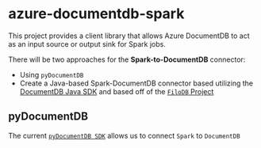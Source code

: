 # azure-documentdb-spark
This project provides a client library that allows Azure DocumentDB to act as an input source or output sink for Spark jobs.

There will be two approaches for the **Spark-to-DocumentDB** connector:

* Using `pyDocumentDB`
* Create a Java-based Spark-DocumentDB connector based utilizing the [DocumentDB Java SDK](https://github.com/Azure/azure-documentdb-java) and based off of the [`FiloDB` Project](https://github.com/filodb/FiloDB)


## pyDocumentDB
The current [`pyDocumentDB SDK`](https://github.com/Azure/azure-documentdb-python) allows us to connect `Spark` to `DocumentDB` 